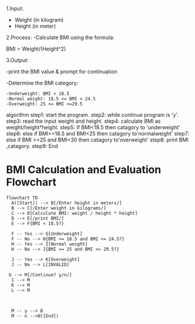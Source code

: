 
1.Input:

 - Weight (in kilogram)
 - Height (in meter)

2.Process:
-Calculate BMI using the formula: 

BMI = Weight/(Height^2)

3.Output:

-print the BMI value & prompt for continuation

-Determine the BMI category:

    -Underweight: BMI < 18.5
    -Normal weight: 18.5 <= BMI < 24.5
    -Overweight: 25 <= BMI <=29.5

   algorithm
step1: start the program.
step2: while continue program is 'y'.
step3: read the input weight and height.
step4: calculate BMI as weight/height*height.
step5: If BMI<18.5 then catagory to 'underweight'
step6: else if BMI>=18.5 and BMI<25 then catagory to'normalweight'
step7: else if BMI >=25 and BMI<30 then catagory to'overweight'
step8: print BMI ,catagory.
step9: End

# BMI Calculation and Evaluation Flowchart

```mermaid
flowchart TD
  A([Start]) --> B[/Enter height in meters/]
  B --> C[/Enter weight in kilograms/]
  C --> D[Calculate BMI: weight / height * height]
  D --> E[/print BMI/]
  E --> F{BMI < 18.5?}
  
  F -- Yes --> G[Underweight]
  F -- No --> H{BMI >= 18.5 and BMI <= 24.5?}
  H -- Yes --> I[Normal weight]
  H -- No --> J{BMI >= 25 and BMI <= 29.5?}
  
  J -- Yes --> K[Overweight]
  J -- No --> L[INVALID]
  
 G --> M[/Continue? y/n/]
  I --> M
  K --> M
  L --> M
 
 
  
  M -- y --> B
  M -- n -->N([End])


 
